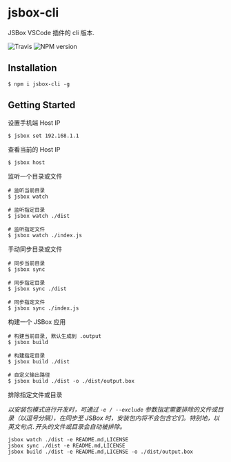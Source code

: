 # jsbox-cli

JSBox VSCode 插件的 cli 版本.

![Travis](https://img.shields.io/travis/Dreamacro/jsbox-cli.svg?style=flat-square)
![NPM version](https://img.shields.io/npm/v/jsbox-cli.svg?style=flat-square)

## Installation

```
$ npm i jsbox-cli -g
```

## Getting Started

设置手机端 Host IP

```
$ jsbox set 192.168.1.1
```

查看当前的 Host IP

```
$ jsbox host
```

监听一个目录或文件

```
# 监听当前目录
$ jsbox watch

# 监听指定目录
$ jsbox watch ./dist

# 监听指定文件
$ jsbox watch ./index.js
```

手动同步目录或文件

```
# 同步当前目录
$ jsbox sync

# 同步指定目录
$ jsbox sync ./dist

# 同步指定文件
$ jsbox sync ./index.js
```

构建一个 JSBox 应用

```
# 构建当前目录, 默认生成到 .output
$ jsbox build

# 构建指定目录
$ jsbox build ./dist

# 自定义输出路径
$ jsbox build ./dist -o ./dist/output.box
```

排除指定文件或目录

*以安装包模式进行开发时，可通过 `-e / --exclude` 参数指定需要排除的文件或目录（以逗号分隔），在同步至 JSBox 时，安装包内将不会包含它们。特别地，以英文句点`.`开头的文件或目录会自动被排除。*

```
jsbox watch ./dist -e README.md,LICENSE
jsbox sync ./dist -e README.md,LICENSE
jsbox build ./dist -e README.md,LICENSE -o ./dist/output.box
```
